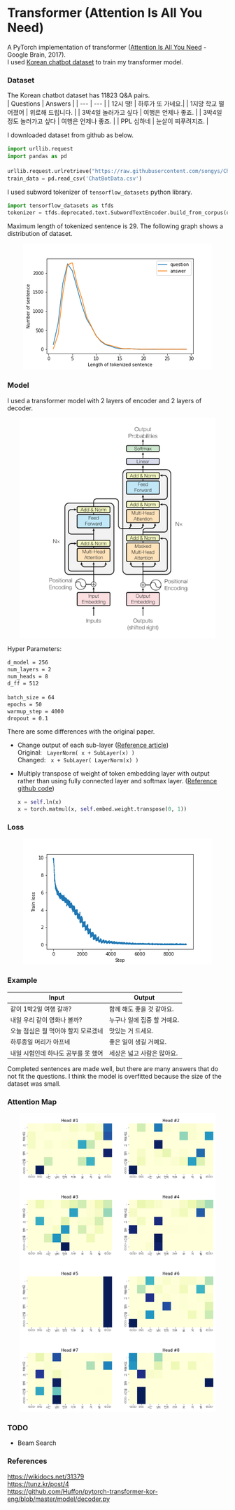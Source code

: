 # Transformer (Attention Is All You Need)

A PyTorch implementation of transformer ([Attention Is All You Need](https://arxiv.org/abs/1706.03762) - Google Brain, 2017).  
I used [Korean chatbot dataset](https://github.com/songys/Chatbot_data) to train my transformer model. 

### Dataset
The Korean chatbot dataset has 11823 Q&A pairs.  
| Questions | Answers |
| --- | --- |
| 12시 땡! | 하루가 또 가네요.|
| 1지망 학교 떨어졌어 | 위로해 드립니다. |
| 3박4일 놀러가고 싶다 | 여행은 언제나 좋죠. |
| 3박4일 정도 놀러가고 싶다 | 여행은 언제나 좋죠. |
| PPL 심하네 | 눈살이 찌푸려지죠. |

I downloaded dataset from github as below.

```python
import urllib.request
import pandas as pd

urllib.request.urlretrieve("https://raw.githubusercontent.com/songys/Chatbot_data/master/ChatbotData.csv", filename="ChatBotData.csv")
train_data = pd.read_csv('ChatBotData.csv')
```

I used subword tokenizer of `tensorflow_datasets` python library.  

```python
import tensorflow_datasets as tfds
tokenizer = tfds.deprecated.text.SubwordTextEncoder.build_from_corpus(questions + answers, target_vocab_size=2**13)
```

Maximum length of tokenized sentence is 29. The following graph shows a distribution of dataset. 

<p align='center'>
    <img src='./images/dataset-plot.png'>
</p>

### Model
I used a transformer model with 2 layers of encoder and 2 layers of decoder.  
<p align='center'>
    <img src='./images/model.png' width=450px>
</p>

Hyper Parameters:  
```
d_model = 256
num_layers = 2
num_heads = 8
d_ff = 512

batch_size = 64
epochs = 50
warmup_step = 4000
dropout = 0.1
```

There are some differences with the original paper. 

- Change output of each sub-layer ([Reference article](https://tunz.kr/post/4))  
Original: &nbsp; `LayerNorm( x + SubLayer(x) )`  
Changed: &nbsp; `x + SubLayer( LayerNorm(x) )`

- Multiply transpose of weight of token embedding layer with output rather than using fully connected layer and softmax layer. ([Reference github code](https://github.com/Huffon/pytorch-transformer-kor-eng/blob/master/model/decoder.py))

    ```python
    x = self.ln(x)
    x = torch.matmul(x, self.embed.weight.transpose(0, 1))
    ```


### Loss
<p align='center'>
    <img src='./images/loss.png'>
</p>

### Example
| Input | Output |
| --- | --- |
| 같이 1박2일 여행 갈까? | 함께 해도 좋을 것 같아요. |
| 내일 우리 같이 영화나 볼까? | 누구나 일에 집중 할 거예요. |
| 오늘 점심은 뭘 먹어야 할지 모르겠네 | 맛있는 거 드세요. | 
| 하루종일 머리가 아프네 | 좋은 일이 생길 거예요. |
| 내일 시험인데 하나도 공부를 못 했어 | 세상은 넓고 사람은 많아요. |

Completed sentences are made well, but there are many answers that do not fit the questions. I think the model is overfitted because the size of the dataset was small. 

### Attention Map
<p align='center'>
    <img src='./images/attention-map.png' width=450px>
</p>

### TODO
- Beam Search

### References
https://wikidocs.net/31379  
https://tunz.kr/post/4  
https://github.com/Huffon/pytorch-transformer-kor-eng/blob/master/model/decoder.py  

